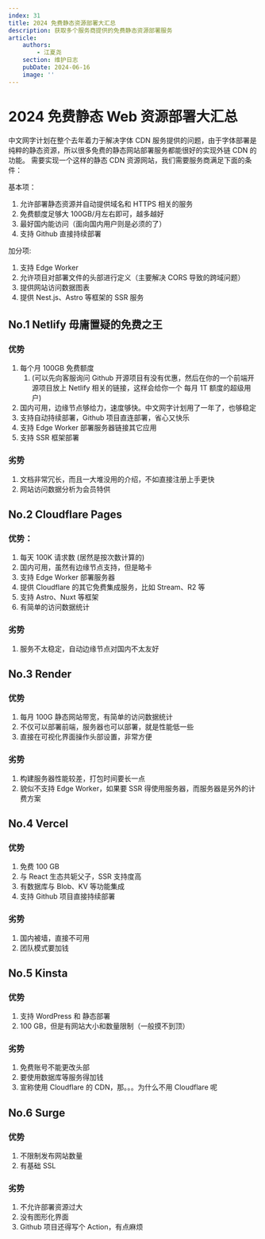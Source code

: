 ```yaml
---
index: 31
title: 2024 免费静态资源部署大汇总
description: 获取多个服务商提供的免费静态资源部署服务
article:
    authors:
        - 江夏尧
    section: 维护日志
    pubDate: 2024-06-16
    image: ''
---
```


# 2024 免费静态 Web 资源部署大汇总

中文网字计划在整个去年着力于解决字体 CDN 服务提供的问题，由于字体部署是纯粹的静态资源，所以很多免费的静态网站部署服务都能很好的实现外链 CDN 的功能。
需要实现一个这样的静态 CDN 资源网站，我们需要服务商满足下面的条件：

基本项：

1. 允许部署静态资源并自动提供域名和 HTTPS 相关的服务
3. 免费额度足够大 100GB/月左右即可，越多越好
4. 最好国内能访问（面向国内用户则是必须的了）
5. 支持 Github 直接持续部署

加分项:

1. 支持 Edge Worker
2. 允许项目对部署文件的头部进行定义（主要解决 CORS 导致的跨域问题）
3. 提供网站访问数据图表
4. 提供 Nest.js、Astro 等框架的 SSR 服务

## No.1 Netlify 毋庸置疑的免费之王

### 优势

1. 每个月 100GB 免费额度
    1. (可以先向客服询问 Github 开源项目有没有优惠，然后在你的一个前端开源项目放上 Netlify 相关的链接，这样会给你一个 每月 1T 额度的超级用户)
2. 国内可用，边缘节点够给力，速度够快。中文网字计划用了一年了，也够稳定
3. 支持自动持续部署，Github 项目直连部署，省心又快乐
4. 支持 Edge Worker 部署服务器链接其它应用
5. 支持 SSR 框架部署

### 劣势

1. 文档非常冗长，而且一大堆没用的介绍，不如直接注册上手更快
2. 网站访问数据分析为会员特供

## No.2 Cloudflare Pages

### 优势：

1. 每天 100K 请求数 (居然是按次数计算的)
2. 国内可用，虽然有边缘节点支持，但是略卡
3. 支持 Edge Worker 部署服务器
4. 提供 Cloudflare 的其它免费集成服务，比如 Stream、R2 等
5. 支持 Astro、Nuxt 等框架
6. 有简单的访问数据统计

### 劣势

1. 服务不太稳定，自动边缘节点对国内不太友好

## No.3 Render

### 优势

1. 每月 100G 静态网站带宽，有简单的访问数据统计
2. 不仅可以部署前端，服务器也可以部署，就是性能低一些
3. 直接在可视化界面操作头部设置，非常方便

### 劣势

1. 构建服务器性能较差，打包时间要长一点
2. 貌似不支持 Edge Worker，如果要 SSR 得使用服务器，而服务器是另外的计费方案 


## No.4 Vercel

### 优势

1. 免费 100 GB
2. 与 React 生态共轭父子，SSR 支持度高
3. 有数据库与 Blob、KV 等功能集成
4. 支持 Github 项目直接持续部署

### 劣势

1. 国内被墙，直接不可用
2. 团队模式要加钱

## No.5 Kinsta

### 优势
1. 支持 WordPress 和 静态部署
2. 100 GB，但是有网站大小和数量限制（一般摸不到顶）


### 劣势

1. 免费账号不能更改头部
2. 要使用数据库等服务得加钱
3. 宣称使用 Cloudflare 的 CDN，那。。。为什么不用 Cloudflare 呢


## No.6 Surge

### 优势

1. 不限制发布网站数量
2. 有基础 SSL

### 劣势

1. 不允许部署资源过大
2. 没有图形化界面
3. Github 项目还得写个 Action，有点麻烦
